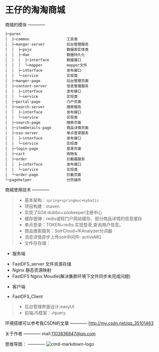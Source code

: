 王仔的淘淘商城
==========

商城的模块
————

```
├─paren
│  ├─common                 工具类
│  ├─manger-server          后台管理服务
│  │  ├─pojo                数据库实体类
│  │  ├─dao                 数据持久化
│  │  │  ├─interface        数据接口
│  │  │  └─mapper           mapper文件
│  │  ├─interface           发布接口
│  │  └─service             实现类
│  ├─manger-page            后台管理页面
│  ├─content-server         信息管理服务
│  │  ├─interface           发布接口
│  │  └─service             实现类
│  ├─portal-page            门户页面
│  ├─search-server          搜索服务
│  │  ├─interface           发布接口
│  │  └─service             实现类
│  ├─search-page            搜索页面
│  ├─itemDetails-page       商品详情页面
│  ├─sso-server             单点登录服务
│  │  ├─interface           发布接口
│  │  └─service             实现类
│  ├─login-page             登录页面
│  ├─cart                   购物车
│  ├─order                  拦截器服务
│  │  ├─interface           发布接口
│  │  └─service             实现类
│  └─order-page             拦截页面
└─pagehelper                分页插件
```


商城使用技术
————

>* 基本架构：`spring+springmvc+mybatis`
>* 项目构建：maven
>* 实现了SOA:dubbo+zookeeper注册中心
>* 缓存银弹：redis减轻门户网站缓存、部分商品详情的信息缓存
>* 单点登录：TOKEN+redis.实现登录,查询用户信息。
>* 商品搜索服务：SolrCloud+IKAnalyzer分词器
>* 消息详情异步上传solr中间件: activeMQ
>* 文件存存储：
+ 服务端
- FastDFS_server 文件资源存储
- Nginx 静态资源映射
- FastDFS Nginx Moudle(解决集群环境下文件同步未完成问题)
+ 客户端
- FastDFS_Client
>* 后台管理界面设计:easyUI
>* 前端JS框架：Jquery

环境搭建可以参考我CSDN的文章
————
http://my.csdn.net/qq_35101463

关于作者
————
mail:1103836847@qq.com

思维导图：
————
![cmd-markdown-logo](http://118.31.42.117/group1/M00/00/00/rBBSRFpnNhOACgKrAAGp0K_22DU094.png)

